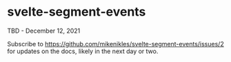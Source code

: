 # svelte-segment-events

TBD - December 12, 2021

Subscribe to https://github.com/mikenikles/svelte-segment-events/issues/2 for updates on the docs, likely in the next day or two.
